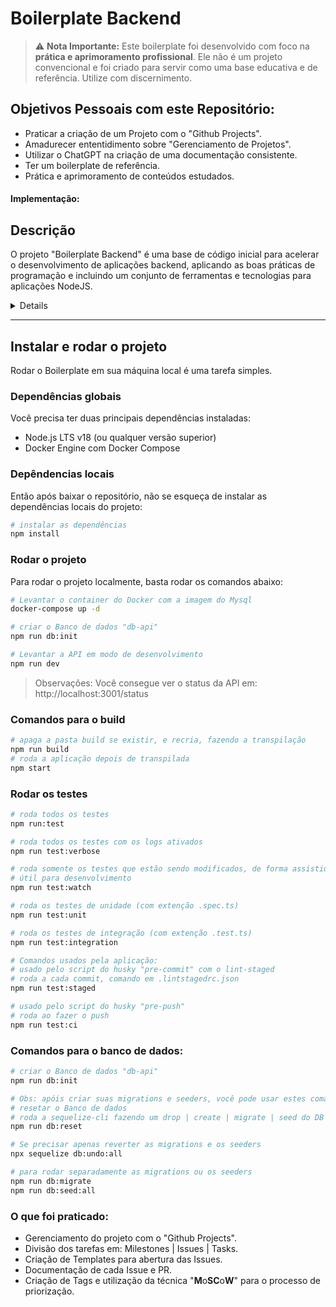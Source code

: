 # Boilerplate Backend

> :warning: **Nota Importante:** Este boilerplate foi desenvolvido com foco na **prática e aprimoramento profissional**. Ele não é um projeto convencional e foi criado para servir como uma base educativa e de referência. Utilize com discernimento.

## Objetivos Pessoais com este Repositório:

- Praticar a criação de um Projeto com o "Github Projects".
- Amadurecer ententidimento sobre "Gerenciamento de Projetos".
- Utilizar o ChatGPT na criação de uma documentação consistente.
- Ter um boilerplate de referência.
- Prática e aprimoramento de conteúdos estudados.

#### Implementação:

## Descrição

O projeto "Boilerplate Backend" é uma base de código inicial para acelerar o desenvolvimento de aplicações backend, aplicando as boas práticas de programação e incluindo um conjunto de ferramentas e tecnologias para aplicações NodeJS.

<details>

## Propósito

Este projeto nasceu da necessidade de praticar e aprimorar habilidades profissionais em desenvolvimento de backend. Seu objetivo primário é fornecer um ponto de partida sólido para projetos futuros, minimizando os esforços e riscos associados ao início de cada novo projeto.

## Declaração do Problema

Iniciar um novo projeto do zero pode ser demorado e oneroso. Este boilerplate procura abordar este desafio fornecendo uma solução inicial que visa a qualidade, segurança e documentação desde o início.

## Objetivos

- Desenvolver um boilerplate reutilizável para backend, priorizando boas práticas.
- Servir como uma base inicial para criação e Gerenciamento de Projetos Backend.

## Resultados Esperados

- Redução no tempo necessário para configurar novos projetos.
- Garantir consistência e segurança em projetos subsequentes.
- Aprimorar e enriquecer o portfólio.

## Riscos Iniciais

- Possível incompatibilidade com tecnologias emergentes.
- Manutenção do boilerplate pode se tornar complexa com o tempo.

## Restrições

Este projeto foi construído utilizando como principais tecnologias:
- NodeJS
- Express
- Sequelize
- MySQL

## Escopo

### Requisitos

- Facilidade de instalação e configuração.
- Adesão às melhores práticas de programação.
- Testes automatizados.
- Documentação clara e abrangente.

### Tecnologias e Ferramentas

- Backend: NodeJS, Express, Sequelize, MySQL.
- Gerenciamento: GitHub Projects, Kanban board.

### Planejamento

- A abordagem é livre, porém inspirada em metodologias ágeis, adaptando técnicas do Scrum conforme necessário.

### Cronograma

- **Semana 1:** Planejamento e definição do projeto.
- **Semana 1-2:** Desenvolvimento da configuração básicas, testes e refatoração.
- **Semana 3-4:** Desenvolvimento de uma API RESTful simples para cadastrar usuários.
- **Semana 4-5:** Autenticação e Autorização.
- **Semana 5:** Desenvolvimento de uma estrutura básica para CI/CD.

> **Obs:** Ter um cronograma exercita uma consciência do "todo", já no início do projeto.
</details>

---
## Instalar e rodar o projeto

Rodar o Boilerplate em sua máquina local é uma tarefa simples.

### Dependências globais
Você precisa ter duas principais dependências instaladas:

- Node.js LTS v18 (ou qualquer versão superior)
- Docker Engine com Docker Compose

### Depêndencias locais

Então após baixar o repositório, não se esqueça de instalar as dependências locais do projeto:

```bash
# instalar as dependências
npm install
```
### Rodar o projeto

Para rodar o projeto localmente, basta rodar os comandos abaixo:

```bash
# Levantar o container do Docker com a imagem do Mysql
docker-compose up -d

# criar o Banco de dados "db-api"
npm run db:init

# Levantar a API em modo de desenvolvimento
npm run dev
```

> Observações:
> Você consegue ver o status da API em: http://localhost:3001/status

### Comandos para o build
```bash
# apaga a pasta build se existir, e recria, fazendo a transpilação
npm run build
# roda a aplicação depois de transpilada
npm start
```

### Rodar os testes
```bash
# roda todos os testes
npm run:test

# roda todos os testes com os logs ativados
npm run test:verbose

# roda somente os testes que estão sendo modificados, de forma assistida
# útil para desenvolvimento
npm run test:watch

# roda os testes de unidade (com extenção .spec.ts)
npm run test:unit

# roda os testes de integração (com extenção .test.ts)
npm run test:integration

# Comandos usados pela aplicação:
# usado pelo script do husky "pre-commit" com o lint-staged
# roda a cada commit, comando em .lintstagedrc.json
npm run test:staged

# usado pelo script do husky "pre-push"
# roda ao fazer o push
npm run test:ci
```

### Comandos para o banco de dados:
```bash
# criar o Banco de dados "db-api"
npm run db:init

# Obs: apóis criar suas migrations e seeders, você pode usar estes comandos abaixo
# resetar o Banco de dados
# roda a sequelize-cli fazendo um drop | create | migrate | seed do DB
npm run db:reset

# Se precisar apenas reverter as migrations e os seeders
npx sequelize db:undo:all

# para rodar separadamente as migrations ou os seeders
npm run db:migrate
npm run db:seed:all
```

### O que foi praticado:

- Gerenciamento do projeto com o "Github Projects".
- Divisão dos tarefas em: Milestones | Issues | Tasks.
- Criação de Templates para abertura das Issues.
- Documentação de cada Issue e PR.
- Criação de Tags e utilização da técnica "**M**o**SC**o**W**" para o processo de priorização.
